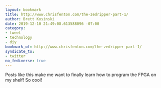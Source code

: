 ```yaml
---
layout: bookmark
title: http://www.chrisfenton.com/the-zedripper-part-1/
author: Brett Kosinski
date: 2019-12-10 21:49:08.613588096 -07:00
category:
- tweet
- technology
- diy
bookmark_of: http://www.chrisfenton.com/the-zedripper-part-1/
syndicate_to:
- twitter
no_fediverse: true
---
```

Posts like this make me want to finally learn how to program the FPGA on my shelf!  So cool!
